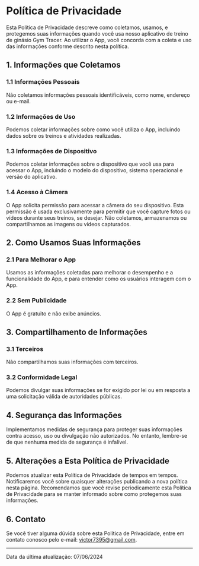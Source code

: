 # Política de Privacidade

Esta Política de Privacidade descreve como coletamos, usamos, e protegemos suas informações quando você usa nosso aplicativo de treino de ginásio Gym Tracer. Ao utilizar o App, você concorda com a coleta e uso das informações conforme descrito nesta política.

## 1. Informações que Coletamos

### 1.1 Informações Pessoais
Não coletamos informações pessoais identificáveis, como nome, endereço ou e-mail.

### 1.2 Informações de Uso
Podemos coletar informações sobre como você utiliza o App, incluindo dados sobre os treinos e atividades realizadas.

### 1.3 Informações de Dispositivo
Podemos coletar informações sobre o dispositivo que você usa para acessar o App, incluindo o modelo do dispositivo, sistema operacional e versão do aplicativo.

### 1.4 Acesso à Câmera
O App solicita permissão para acessar a câmera do seu dispositivo. Esta permissão é usada exclusivamente para permitir que você capture fotos ou vídeos durante seus treinos, se desejar. Não coletamos, armazenamos ou compartilhamos as imagens ou vídeos capturados.

## 2. Como Usamos Suas Informações

### 2.1 Para Melhorar o App
Usamos as informações coletadas para melhorar o desempenho e a funcionalidade do App, e para entender como os usuários interagem com o App.

### 2.2 Sem Publicidade
O App é gratuito e não exibe anúncios.

## 3. Compartilhamento de Informações

### 3.1 Terceiros
Não compartilhamos suas informações com terceiros.

### 3.2 Conformidade Legal
Podemos divulgar suas informações se for exigido por lei ou em resposta a uma solicitação válida de autoridades públicas.

## 4. Segurança das Informações

Implementamos medidas de segurança para proteger suas informações contra acesso, uso ou divulgação não autorizados. No entanto, lembre-se de que nenhuma medida de segurança é infalível.

## 5. Alterações a Esta Política de Privacidade

Podemos atualizar esta Política de Privacidade de tempos em tempos. Notificaremos você sobre quaisquer alterações publicando a nova política nesta página. Recomendamos que você revise periodicamente esta Política de Privacidade para se manter informado sobre como protegemos suas informações.

## 6. Contato

Se você tiver alguma dúvida sobre esta Política de Privacidade, entre em contato conosco pelo e-mail: victor7395@gmail.com.

---

Data da última atualização: 07/06/2024
